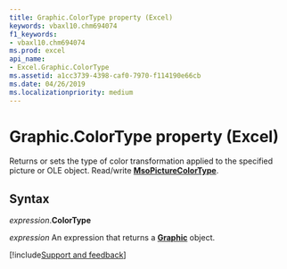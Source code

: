 ```yaml
---
title: Graphic.ColorType property (Excel)
keywords: vbaxl10.chm694074
f1_keywords:
- vbaxl10.chm694074
ms.prod: excel
api_name:
- Excel.Graphic.ColorType
ms.assetid: a1cc3739-4398-caf0-7970-f114190e66cb
ms.date: 04/26/2019
ms.localizationpriority: medium
---
```



# Graphic.ColorType property (Excel)

Returns or sets the type of color transformation applied to the specified picture or OLE object. Read/write **[MsoPictureColorType](Office.MsoPictureColorType.md)**.


## Syntax

_expression_.**ColorType**

_expression_ An expression that returns a **[Graphic](Excel.Graphic.md)** object.




[!include[Support and feedback](~/includes/feedback-boilerplate.md)]
